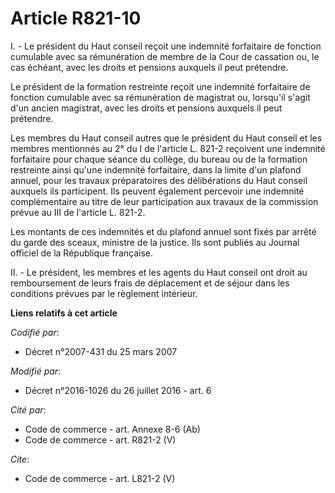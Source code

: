 # Article R821-10

I. - Le président du Haut conseil reçoit une indemnité forfaitaire de fonction cumulable avec sa rémunération de membre de la
Cour de cassation ou, le cas échéant, avec les droits et pensions auxquels il peut prétendre. 

Le président de la formation restreinte reçoit une indemnité forfaitaire de fonction cumulable avec sa rémunération de
magistrat ou, lorsqu'il s'agit d'un ancien magistrat, avec les droits et pensions auxquels il peut prétendre. 

Les membres du Haut conseil autres que le président du Haut conseil et les membres mentionnés au 2° du I de l'article L.
821-2 reçoivent une indemnité forfaitaire pour chaque séance du collège, du bureau ou de la formation restreinte ainsi qu'une
indemnité forfaitaire, dans la limite d'un plafond annuel, pour les travaux préparatoires des délibérations du Haut conseil
auxquels ils participent. Ils peuvent également percevoir une indemnité complémentaire au titre de leur participation aux
travaux de la commission prévue au III de l'article L. 821-2. 

Les montants de ces indemnités et du plafond annuel sont fixés par arrêté du garde des sceaux, ministre de la justice. Ils
sont publiés au Journal officiel de la République française. 

II. - Le président, les membres et les agents du Haut conseil ont droit au remboursement de leurs frais de déplacement et de
séjour dans les conditions prévues par le règlement intérieur.

**Liens relatifs à cet article**

_Codifié par_:

  - Décret n°2007-431 du 25 mars 2007

_Modifié par_:

  - Décret n°2016-1026 du 26 juillet 2016 - art. 6

_Cité par_:

  - Code de commerce - art. Annexe 8-6 (Ab)
  - Code de commerce - art. R821-2 (V)

_Cite_:

  - Code de commerce - art. L821-2 (V)
